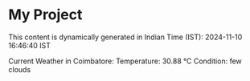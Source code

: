 # My Project

This content is dynamically generated in Indian Time (IST): 2024-11-10 16:46:40 IST


Current Weather in Coimbatore:
Temperature: 30.88 °C
Condition: few clouds

